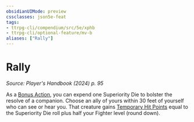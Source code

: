 ```yaml
---
obsidianUIMode: preview
cssclasses: json5e-feat
tags:
- ttrpg-cli/compendium/src/5e/xphb
- ttrpg-cli/optional-feature/mv-b
aliases: ["Rally"]
---
```

# Rally
*Source: Player's Handbook (2024) p. 95*  

As a [Bonus Action](bonus-action-xphb.md), you can expend one Superiority Die to bolster the resolve of a companion. Choose an ally of yours within 30 feet of yourself who can see or hear you. That creature gains [Temporary Hit Points](temporary-hit-points-xphb.md) equal to the Superiority Die roll plus half your Fighter level (round down).